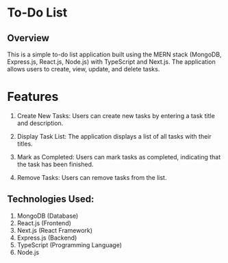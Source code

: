# To-Do List

## Overview
This is a simple to-do list application built using the MERN stack (MongoDB, Express.js, React.js, Node.js) with TypeScript and Next.js. The application allows users to create, view, update, and delete tasks.



# Features
1. Create New Tasks:
Users can create new tasks by entering a task title and description.

2. Display Task List:
The application displays a list of all tasks with their titles.

3. Mark as Completed:
Users can mark tasks as completed, indicating that the task has been finished.

4. Remove Tasks:
Users can remove tasks from the list.

## Technologies Used:

1. MongoDB (Database)
2. React.js (Frontend)
3. Next.js (React Framework)
4. Express.js (Backend)
5. TypeScript (Programming Language)
6. Node.js 

